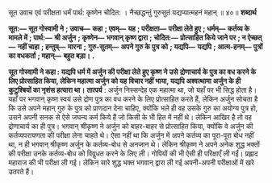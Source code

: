  

सूत उवाच एवं परीक्षता धर्मं पार्थ: कृष्णेन चोदित: । नैच्छद्धन्तुं गुरुसुतं यद्यप्यात्महनं महान् ॥ ४०॥ **शब्दार्थ** 

**सूत:—** **सूत गोस्वामी ने** **; उवाच—** **कहा** **; एवम्—** **यह** **; परीक्षता—** **परीक्षा लेते हुए** **; धर्मम्—** **कर्तव्य के मामले में** **; पार्थ:—** **श्री अर्जुन** **; कृष्णेन—** **भगवान् कृष्ण द्वारा** **; चोदित:—** **प्रोत्साहित किये जाने पर** **; न ऐच्छत्—** **नहीं चाहा** **; हन्तुम्—** **मारना** **;** **गुरु-सुतम्—** **अपने गुरु के पुत्र को** **; यद्यपि—** **यद्यपि** **; आत्म-हनम्—** **पुत्रों का वधकर्ता** **; महान्—** **बहुत बड़ा।** **.** 

**सूत गोस्वामी ने कहा : यद्यपि धर्म में अर्जुन की परीक्षा लेते हुए कृष्ण ने उसे** **द्रोणाचार्य के पुत्र का वध करने के लिए प्रोत्साहित किया, लेकिन महात्मा अर्जुन को यह** **विचार नहीं भाया, यद्यपि अश्वत्थामा अर्जुन के ही कुटुश्बियों का नृशंस हत्यारा था।** **तात्पर्य** : अर्जुन निस्सन्देह एक महात्मा था, जो यहाँ पर भी सिद्ध होता है। यहाँ पर भगवान् कृष्ण स्वयं उसे द्रोण पुत्र का वध करने के लिए प्रोत्साहित करते हैं, लेकिन अर्जुन सोचता है कि उसे अपने महान् गुरु के पुत्र को प्राणदान देना चाहिए, क्योंकि भले ही वह उसके गुरु का अयोग्य पुत्र हो, उसने अपनी सनक से ऐसे जघन्य कर्म किये हैं जो किसी के भी हित में नहीं थे। लेकिन आखिर है तो वह द्रोणाचार्य का ही पुत्र। भगवान् श्रीकृष्ण ने अर्जुन को बाहर-बाहर से प्रोत्साहित किया, क्योंकि वे अर्जुन की कर्तव्यपरायणता की परीक्षा लेना चाहते थे। ऐसा नहीं था कि अर्जुन में अपने कर्तव्य का पूरा-पूरा बोध नहीं था, न ही भगवान् श्रीकृष्ण अर्जुन के कर्तव्य-बोध से अनजान थे। लेकिन श्रीकृष्ण ने अपने अनेक शुद्ध भक्तों की परीक्षा उनके कर्तव्य-बोध को विवॢधत करने के लिए ली। गोपियों की भी ऐसी ही परिक्षाएँ ली गईं। प्रह्लाद महाराज की भी परीक्षा ली गई। लेकिन सारे शुद्ध भक्त भगवान् द्वारा ली गई अपनी-अपनी परीक्षाओं में खरे उतरते हैं। 
